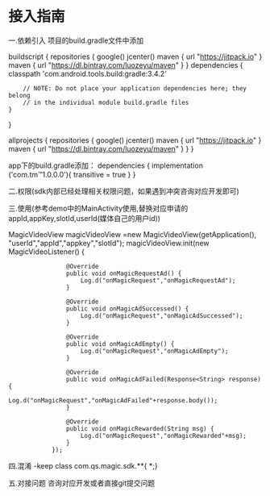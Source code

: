 # 接入指南
一.依赖引入
项目的build.gradle文件中添加

buildscript {
    repositories {
        google()
        jcenter()
        maven { url "https://jitpack.io" }
        maven { url "https://dl.bintray.com/luozeyu/maven" }
    }
    dependencies {
        classpath 'com.android.tools.build:gradle:3.4.2'
        
        // NOTE: Do not place your application dependencies here; they belong
        // in the individual module build.gradle files
    }
}

allprojects {
    repositories {
        google()
        jcenter()
        maven { url "https://jitpack.io" }
        maven { url "https://dl.bintray.com/luozeyu/maven" }
    }
}

app下的build.gradle添加：
  dependencies {
    implementation ('com.tm:tm:1.0.0.0'){
        transitive = true
    }
}

二.权限(sdk内部已经处理相关权限问题，如果遇到冲突咨询对应开发即可)
   <uses-permission android:name="android.permission.INTERNET"/>
   
三.使用(参考demo中的MainActivity使用,替换对应申请的appId,appKey,slotId,userId(媒体自己的用户id))

  MagicVideoView magicVideoView =new MagicVideoView(getApplication(),
                        "userId","appId","appkey","slotId");
                magicVideoView.init(new MagicVideoListener() {

                    @Override
                    public void onMagicRequestAd() {
                        Log.d("onMagicRequest","onMagicRequestAd");
                    }

                    @Override
                    public void onMagicAdSuccessed() {
                        Log.d("onMagicRequest","onMagicAdSuccessed");
                    }

                    @Override
                    public void onMagicAdEmpty() {
                        Log.d("onMagicRequest","onMagicAdEmpty");
                    }

                    @Override
                    public void onMagicAdFailed(Response<String> response) {
                        Log.d("onMagicRequest","onMagicAdFailed"+response.body());
                    }

                    @Override
                    public void onMagicRewarded(String msg) {
                        Log.d("onMagicRequest","onMagicRewarded"+msg);
                    }
                });
                
四.混淆
-keep class com.qs.magic.sdk.**{ *;}

五.对接问题
咨询对应开发或者直接git提交问题
